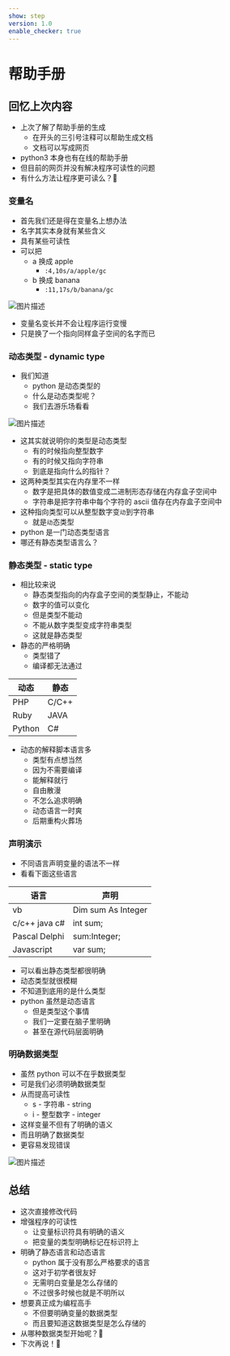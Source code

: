 ```yaml
---
show: step
version: 1.0
enable_checker: true
---
```


# 帮助手册

## 回忆上次内容

- 上次了解了帮助手册的生成
  - 在开头的三引号注释可以帮助生成文档
  - 文档可以写成网页
- python3 本身也有在线的帮助手册
- 但目前的网页并没有解决程序可读性的问题
- 有什么方法让程序更可读么？🤔

### 变量名

- 首先我们还是得在变量名上想办法
- 名字其实本身就有某些含义
- 具有某些可读性
- 可以把
  - a 换成 apple
    - `:4,10s/a/apple/gc`
  - b 换成 banana
    - `:11,17s/b/banana/gc`

![图片描述](https://doc.shiyanlou.com/courses/uid1190679-20210816-1629103749192)

- 变量名变长并不会让程序运行变慢
- 只是换了一个指向同样盒子空间的名字而已

### 动态类型 - dynamic type

- 我们知道
  - python 是动态类型的
  - 什么是动态类型呢？
  - 我们去游乐场看看

![图片描述](https://doc.shiyanlou.com/courses/uid1190679-20210816-1629103924628)

- 这其实就说明你的类型是动态类型
  - 有的时候指向整型数字
  - 有的时候又指向字符串
  - 到底是指向什么的指针？
- 这两种类型其实在内存里不一样
  - 数字是把具体的数值变成二进制形态存储在内存盒子空间中
  - 字符串是把字符串中每个字符的 ascii 值存在内存盒子空间中
- 这种指向类型可以从整型数字变`动`到字符串
  - 就是`动`态类型
- python 是一门动态类型语言
- 哪还有静态类型语言么？

### 静态类型 - static type

- 相比较来说
  - 静态类型指向的内存盒子空间的类型静止，不能动
  - 数字的值可以变化
  - 但是类型不能动
  - 不能从数字类型变成字符串类型
  - 这就是静态类型
- 静态的严格明确
  - 类型错了
  - 编译都无法通过

| 动态   | 静态  |
| ------ | ----- |
| PHP    | C/C++ |
| Ruby   | JAVA  |
| Python | C#    |

- 动态的解释脚本语言多
  - 类型有点想当然
  - 因为不需要编译
  - 能解释就行
  - 自由散漫
  - 不怎么追求明确
  - 动态语言一时爽
  - 后期重构火葬场

### 声明演示

- 不同语言声明变量的语法不一样
- 看看下面这些语言

| 语言          | 声明               |
| ------------- | ------------------ |
| vb            | Dim sum As Integer |
| c/c++ java c# | int sum;           |
| Pascal Delphi | sum:Integer;       |
| Javascript    | var sum;           |

- 可以看出静态类型都很明确
- 动态类型就很模糊
- 不知道到底用的是什么类型
- python 虽然是动态语言
  - 但是类型这个事情
  - 我们一定要在脑子里明确
  - 甚至在源代码层面明确

### 明确数据类型

- 虽然 python 可以不在乎数据类型
- 可是我们必须明确数据类型
- 从而提高可读性
  - s - 字符串 - string
  - i - 整型数字 - integer
- 这样变量不但有了明确的语义
- 而且明确了数据类型
- 更容易发现错误

![图片描述](https://doc.shiyanlou.com/courses/uid1190679-20210816-1629105513347)

## 总结

- 这次直接修改代码
- 增强程序的可读性
  - 让变量标识符具有明确的语义
  - 把变量的类型明确标记在标识符上
- 明确了静态语言和动态语言
  - python 属于没有那么严格要求的语言
  - 这对于初学者很友好
  - 无需明白变量是怎么存储的
  - 不过很多时候也就是不明所以
- 想要真正成为编程高手
  - 不但要明确变量的数据类型
  - 而且要知道这数据类型是怎么存储的
- 从哪种数据类型开始呢？🤔
- 下次再说！👋

